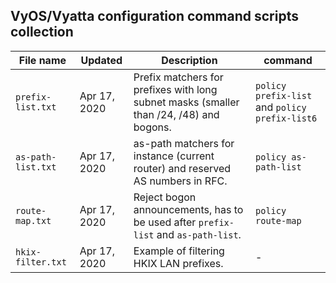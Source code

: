 ## VyOS/Vyatta configuration command scripts collection

| File name          | Updated      | Description                                                  | command                                        |
| ------------------ | ------------ | ------------------------------------------------------------ | ---------------------------------------------- |
| `prefix-list.txt`  | Apr 17, 2020 | Prefix matchers for prefixes with long subnet masks (smaller than /24, /48) and bogons. | `policy prefix-list` and `policy prefix-list6` |
| `as-path-list.txt` | Apr 17, 2020 | as-path matchers for instance (current router) and reserved AS numbers in RFC. | `policy as-path-list`                          |
| `route-map.txt`    | Apr 17, 2020 | Reject bogon announcements, has to be used after `prefix-list` and `as-path-list`. | `policy route-map`                             |
| `hkix-filter.txt`  | Apr 17, 2020 | Example of filtering HKIX LAN prefixes.                      | -                                              |

